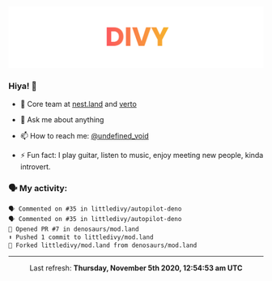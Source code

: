 
![](https://github.com/divy-work/divy-work/raw/master/assets/divy.png)

### Hiya! 👋

- 🔭 Core team at [nest.land](https://github.com/nestdotland/nest.land) and [verto](https://github.com/useverto/verto)

- 💬 Ask me about anything

- 📫 How to reach me: [@undefined_void](https://instagram.com/divy.exe)

- ⚡ Fun fact: I play guitar, listen to music, enjoy meeting new people, kinda introvert.

### 🗣 My activity:

```
🗣 Commented on #35 in littledivy/autopilot-deno
🗣 Commented on #35 in littledivy/autopilot-deno
💪 Opened PR #7 in denosaurs/mod.land
⬆️ Pushed 1 commit to littledivy/mod.land
🍴 Forked littledivy/mod.land from denosaurs/mod.land
```

------------
<p align="center">Last refresh: <b>Thursday, November 5th 2020, 12:54:53 am UTC</b></p>
